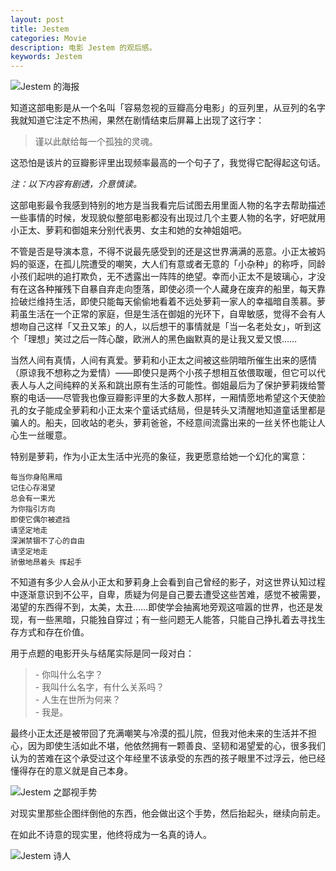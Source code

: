 ```yaml
---
layout: post
title: Jestem
categories: Movie
description: 电影 Jestem 的观后感。
keywords: Jestem
---
```


![Jestem 的海报](/images/blog/jestem.jpg)

知道这部电影是从一个名叫「容易忽视的豆瓣高分电影」的豆列里，从豆列的名字我就知道它注定不热闹，果然在剧情结束后屏幕上出现了这行字：

> 谨以此献给每一个孤独的灵魂。

这恐怕是该片的豆瓣影评里出现频率最高的一个句子了，我觉得它配得起这句话。

*注：以下内容有剧透，介意慎读。*

这部电影最令我感到特别的地方是当我看完后试图去用里面人物的名字去帮助描述一些事情的时候，发现貌似整部电影都没有出现过几个主要人物的名字，好吧就用小正太、萝莉和御姐来分别代表男、女主和她的女神姐姐吧。

不管是否是导演本意，不得不说最先感受到的还是这世界满满的恶意。小正太被妈妈的驱逐，在孤儿院遭受的嘲笑，大人们有意或者无意的「小杂种」的称呼，同龄小孩们起哄的追打欺负，无不透露出一阵阵的绝望。幸而小正太不是玻璃心，才没有在这各种摧残下自暴自弃走向堕落，即使必须一个人藏身在废弃的船里，每天靠捡破烂维持生活，即使只能每天偷偷地看着不远处萝莉一家人的幸福暗自羡慕。萝莉虽生活在一个正常的家庭，但是生活在御姐的光环下，自卑敏感，觉得不会有人想吻自己这样「又丑又笨」的人，以后想干的事情就是「当一名老处女」，听到这个「理想」笑过之后一阵心酸，欧洲人的黑色幽默真的是让我又爱又恨……

当然人间有真情，人间有真爱。萝莉和小正太之间被这些阴暗所催生出来的感情（原谅我不想称之为爱情）——即使只是两个小孩子想相互依偎取暖，但它可以代表人与人之间纯粹的关系和跳出原有生活的可能性。御姐最后为了保护萝莉拨给警察的电话——尽管我也像豆瓣影评里的大多数人那样，一厢情愿地希望这个天使脸孔的女子能成全萝莉和小正太来个童话式结局，但是转头又清醒地知道童话里都是骗人的。船夫，回收站的老头，萝莉爸爸，不经意间流露出来的一丝关怀也能让人心生一丝暖意。

特别是萝莉，作为小正太生活中光亮的象征，我更愿意给她一个幻化的寓意：

```
每当你身陷黑暗
记住心存渴望
总会有一束光
为你指引方向
即使它偶尔被遮挡
请坚定地走
深渊禁锢不了心的自由
请坚定地走
骄傲地昂着头 挥起手
```

不知道有多少人会从小正太和萝莉身上会看到自己曾经的影子，对这世界认知过程中逐渐意识到不公平，自卑，质疑为何是自己要去遭受这些苦难，感觉不被需要，渴望的东西得不到，太美，太丑……即使学会抽离地旁观这喧嚣的世界，也还是发现，有一些黑暗，只能独自穿过；有一些问题无人能答，只能自己挣扎着去寻找生存方式和存在价值。

用于点题的电影开头与结尾实际是同一段对白：

> \- 你叫什么名字？  
> \- 我叫什么名字，有什么关系吗？  
> \- 人生在世所为何来？  
> \- 我是。

最终小正太还是被带回了充满嘲笑与冷漠的孤儿院，但我对他未来的生活并不担心，因为即使生活如此不堪，他依然拥有一颗善良、坚韧和渴望爱的心，很多我们认为的苦难在这个承受过这个年经里不该承受的东西的孩子眼里不过浮云，他已经懂得存在的意义就是自己本身。

![Jestem 之鄙视手势](/images/blog/jestem-bs.png)

对现实里那些企图绊倒他的东西，他会做出这个手势，然后抬起头，继续向前走。

在如此不诗意的现实里，他终将成为一名真的诗人。

![Jestem 诗人](/images/blog/jestem-poem.png)
